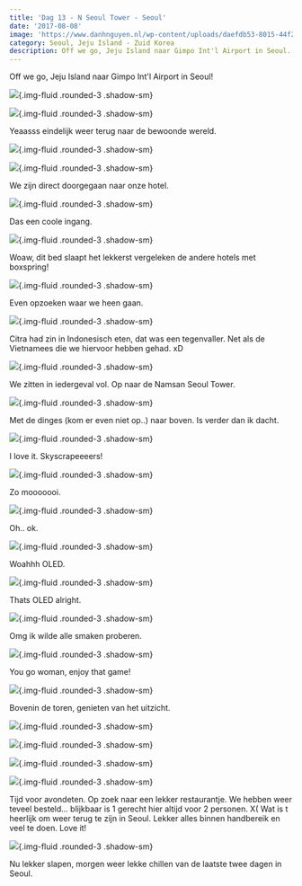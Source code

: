 ```yaml
---
title: 'Dag 13 - N Seoul Tower - Seoul'
date: '2017-08-08'
image: 'https://www.danhnguyen.nl/wp-content/uploads/daefdb53-8015-44f2-8d74-e7fc6bb562c2.jpg'
category: Seoul, Jeju Island - Zuid Korea
description: Off we go, Jeju Island naar Gimpo Int'l Airport in Seoul...
---
```


Off we go, Jeju Island naar Gimpo Int'l Airport in Seoul!

![](https://www.danhnguyen.nl/wp-content/uploads/daefdb53-8015-44f2-8d74-e7fc6bb562c2-700x393.jpg){.img-fluid .rounded-3 .shadow-sm}

![](https://www.danhnguyen.nl/wp-content/uploads/1e0d36c6-4c8f-489b-bad3-01f28da6659a-1-700x394.jpg){.img-fluid .rounded-3 .shadow-sm}

Yeaasss eindelijk weer terug naar de bewoonde wereld.

![](https://www.danhnguyen.nl/wp-content/uploads/4af02a7e-8dd5-488a-a676-7c6b74ba911c-700x394.jpg){.img-fluid .rounded-3 .shadow-sm}

![](https://www.danhnguyen.nl/wp-content/uploads/0ee1a313-fd2a-4e79-8691-da3eb859168b-700x393.jpg){.img-fluid .rounded-3 .shadow-sm}

We zijn direct doorgegaan naar onze hotel.

![](https://www.danhnguyen.nl/wp-content/uploads/e26d409c-730c-44ab-856d-10e6e2c4b90d-700x394.jpg){.img-fluid .rounded-3 .shadow-sm}

Das een coole ingang.

![](https://www.danhnguyen.nl/wp-content/uploads/c10be9c6-3e06-44a5-a5b7-f6f231fbdcee-700x393.jpg){.img-fluid .rounded-3 .shadow-sm}

Woaw, dit bed slaapt het lekkerst vergeleken de andere hotels met boxspring!

![](https://www.danhnguyen.nl/wp-content/uploads/c145f0c8-785e-4642-bd5f-825a78950ae6-700x394.jpg){.img-fluid .rounded-3 .shadow-sm}

Even opzoeken waar we heen gaan.

![](https://www.danhnguyen.nl/wp-content/uploads/f76ecb31-8cdd-4d3e-a68e-8c552ad913fc-700x394.jpg){.img-fluid .rounded-3 .shadow-sm}

Citra had zin in Indonesisch eten, dat was een tegenvaller. Net als de Vietnamees die we hiervoor hebben gehad. xD

![](https://www.danhnguyen.nl/wp-content/uploads/c2d1a47d-53a6-498e-bae4-5add1e7d3f10-700x394.jpg){.img-fluid .rounded-3 .shadow-sm}

We zitten in iedergeval vol. Op naar de Namsan Seoul Tower.

![](https://www.danhnguyen.nl/wp-content/uploads/74841bca-939d-46e9-8a14-fefc3dd334b9-700x394.jpg){.img-fluid .rounded-3 .shadow-sm}

Met de dinges (kom er even niet op..) naar boven. Is verder dan ik dacht.

![](https://www.danhnguyen.nl/wp-content/uploads/20bc46fc-63fb-4722-9b9c-95b1a908e90a-700x394.jpg){.img-fluid .rounded-3 .shadow-sm}

I love it. Skyscrapeeeers!

![](https://www.danhnguyen.nl/wp-content/uploads/fce07e64-678c-4013-81e8-3bdd807213c3-700x394.jpg){.img-fluid .rounded-3 .shadow-sm}

Zo mooooooi.

![](https://www.danhnguyen.nl/wp-content/uploads/139e0c8c-5b04-4200-b3ee-5a0d05e48457-700x394.jpg){.img-fluid .rounded-3 .shadow-sm}

Oh.. ok.

![](https://www.danhnguyen.nl/wp-content/uploads/f0227b9e-9d02-49cb-9127-234e2ece3fdf-700x394.jpg){.img-fluid .rounded-3 .shadow-sm}

Woahhh OLED.

![](https://www.danhnguyen.nl/wp-content/uploads/f8857ba4-7c31-4ca7-98a8-cc043e93646f-700x394.jpg){.img-fluid .rounded-3 .shadow-sm}

Thats OLED alright.

![](https://www.danhnguyen.nl/wp-content/uploads/b2a119ee-0e60-40c7-8c44-4260eb4f03a9-700x394.jpg){.img-fluid .rounded-3 .shadow-sm}

Omg ik wilde alle smaken proberen.

![](https://www.danhnguyen.nl/wp-content/uploads/7133977c-3c5b-4c84-b527-dcfbc43ee1d7-700x394.jpg){.img-fluid .rounded-3 .shadow-sm}

You go woman, enjoy that game!

![](https://www.danhnguyen.nl/wp-content/uploads/05dcfbf1-ee54-47b1-a041-e851eee266e5-700x394.jpg){.img-fluid .rounded-3 .shadow-sm}

Bovenin de toren, genieten van het uitzicht.

![](https://www.danhnguyen.nl/wp-content/uploads/146a4ec1-b77b-427f-9d4f-d24f0198aec2-700x394.jpg){.img-fluid .rounded-3 .shadow-sm}

![](https://www.danhnguyen.nl/wp-content/uploads/be1cdb08-27c9-4589-a8b3-e4792135c4ae-700x394.jpg){.img-fluid .rounded-3 .shadow-sm}

![](https://www.danhnguyen.nl/wp-content/uploads/6a148f6f-4b1a-49b4-9901-bd64d3fe8aee-700x394.jpg){.img-fluid .rounded-3 .shadow-sm}

![](https://www.danhnguyen.nl/wp-content/uploads/638b6d7b-3cfd-4898-a2d1-ff442152247c-1-700x394.jpg){.img-fluid .rounded-3 .shadow-sm}

Tijd voor avondeten. Op zoek naar een lekker restaurantje.
We hebben weer teveel besteld... blijkbaar is 1 gerecht hier altijd voor 2 personen. X(
Wat is t heerlijk om weer terug te zijn in Seoul. Lekker alles binnen handbereik en veel te doen. Love it!

![](https://www.danhnguyen.nl/wp-content/uploads/5adc8d1f-c740-4ec5-a3ac-5b2a671cae97-700x394.jpg){.img-fluid .rounded-3 .shadow-sm}

Nu lekker slapen, morgen weer lekke chillen van de laatste twee dagen in Seoul.
